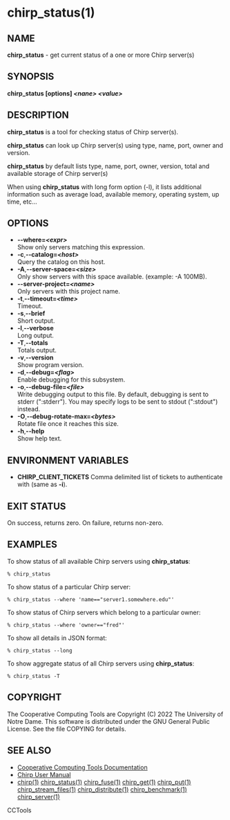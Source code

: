 






















# chirp_status(1)

## NAME
**chirp_status** - get current status of a one or more Chirp server(s)

## SYNOPSIS
**chirp_status [options] _&lt;nane&gt;_ _&lt;value&gt;_**

## DESCRIPTION
**chirp_status** is a tool for checking status of Chirp server(s).

**chirp_status** can look up Chirp server(s) using type, name, port, owner and version.

**chirp_status** by default lists type, name, port, owner, version, total and available storage of Chirp server(s)

When using **chirp_status** with long form option (-l), it lists additional information such as average load, available memory, operating system, up time, etc...

## OPTIONS

- **--where=_&lt;expr&gt;_**<br /> Show only servers matching this expression.
- **-c**,**--catalog=_&lt;host&gt;_**<br />Query the catalog on this host.
- **-A**,**--server-space=_&lt;size&gt;_**<br />Only show servers with this space available. (example: -A 100MB).
- **--server-project=_&lt;name&gt;_**<br />Only servers with this project name.
- **-t**,**--timeout=_&lt;time&gt;_**<br />Timeout.
- **-s**,**--brief**<br />Short output.
- **-l**,**--verbose**<br />Long output.
- **-T**,**--totals**<br />Totals output.
- **-v**,**--version**<br />Show program version.
- **-d**,**--debug=_&lt;flag&gt;_**<br />Enable debugging for this subsystem.
- **-o**,**--debug-file=_&lt;file&gt;_**<br />Write debugging output to this file. By default, debugging is sent to stderr (":stderr"). You may specify logs to be sent to stdout (":stdout") instead.
- **-O**,**--debug-rotate-max=_&lt;bytes&gt;_**<br />Rotate file once it reaches this size.
- **-h**,**--help**<br />Show help text.


## ENVIRONMENT VARIABLES


- **CHIRP_CLIENT_TICKETS** Comma delimited list of tickets to authenticate with (same as **-i**).


## EXIT STATUS
On success, returns zero.  On failure, returns non-zero.

## EXAMPLES

To show status of all available Chirp servers using **chirp_status**:

```
% chirp_status
```

To show status of a particular Chirp server:

```
% chirp_status --where 'name=="server1.somewhere.edu"'
```

To show status of Chirp servers which belong to a particular owner:

```
% chirp_status --where 'owner=="fred"'
```

To show all details in JSON format:

```
% chirp_status --long
```

To show aggregate status of all Chirp servers using  **chirp_status**:

```
% chirp_status -T
```

## COPYRIGHT

The Cooperative Computing Tools are Copyright (C) 2022 The University of Notre Dame.  This software is distributed under the GNU General Public License.  See the file COPYING for details.

## SEE ALSO


- [Cooperative Computing Tools Documentation]("../index.html")
- [Chirp User Manual]("../chirp.html")
- [chirp(1)](chirp.md)  [chirp_status(1)](chirp_status.md)  [chirp_fuse(1)](chirp_fuse.md)  [chirp_get(1)](chirp_get.md)  [chirp_put(1)](chirp_put.md)  [chirp_stream_files(1)](chirp_stream_files.md)  [chirp_distribute(1)](chirp_distribute.md)  [chirp_benchmark(1)](chirp_benchmark.md)  [chirp_server(1)](chirp_server.md)


CCTools
